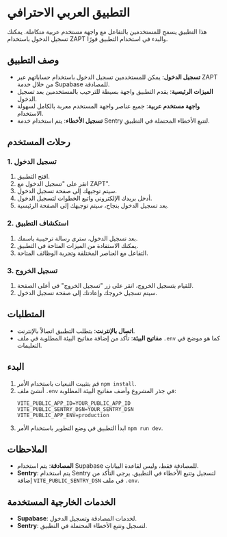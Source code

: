 # التطبيق العربي الاحترافي

هذا التطبيق يسمح للمستخدمين بالتفاعل مع واجهة مستخدم عربية متكاملة. يمكنك تسجيل الدخول باستخدام ZAPT والبدء في استخدام التطبيق فورًا.

## وصف التطبيق

- **تسجيل الدخول**: يمكن للمستخدمين تسجيل الدخول باستخدام حساباتهم عبر ZAPT من خلال خدمة Supabase للمصادقة.
- **الميزات الرئيسية**: يقدم التطبيق واجهة بسيطة للترحيب بالمستخدمين بعد تسجيل الدخول.
- **واجهة مستخدم عربية**: جميع عناصر واجهة المستخدم معربة بالكامل لسهولة الاستخدام.
- **تسجيل الأخطاء**: يتم استخدام خدمة Sentry لتتبع الأخطاء المحتملة في التطبيق.

## رحلات المستخدم

### 1. تسجيل الدخول

1. افتح التطبيق.
2. انقر على "تسجيل الدخول مع ZAPT".
3. سيتم توجيهك إلى صفحة تسجيل الدخول.
4. أدخل بريدك الإلكتروني واتبع الخطوات لتسجيل الدخول.
5. بعد تسجيل الدخول بنجاح، سيتم توجيهك إلى الصفحة الرئيسية.

### 2. استكشاف التطبيق

1. بعد تسجيل الدخول، سترى رسالة ترحيبية باسمك.
2. يمكنك الاستفادة من الميزات المتاحة في التطبيق.
3. التفاعل مع العناصر المختلفة وتجربة الوظائف المتاحة.

### 3. تسجيل الخروج

1. للقيام بتسجيل الخروج، انقر على زر "تسجيل الخروج" في أعلى الصفحة.
2. سيتم تسجيل خروجك وإعادتك إلى صفحة تسجيل الدخول.

## المتطلبات

- **اتصال بالإنترنت**: يتطلب التطبيق اتصالاً بالإنترنت.
- **مفاتيح البيئة**: تأكد من إضافة مفاتيح البيئة المطلوبة في ملف `.env` كما هو موضح في التعليمات.

## البدء

1. قم بتثبيت التبعيات باستخدام الأمر `npm install`.
2. أنشئ ملف `.env` في جذر المشروع وأضف مفاتيح البيئة المطلوبة:
   ```env
   VITE_PUBLIC_APP_ID=YOUR_PUBLIC_APP_ID
   VITE_PUBLIC_SENTRY_DSN=YOUR_SENTRY_DSN
   VITE_PUBLIC_APP_ENV=production
   ```
3. ابدأ التطبيق في وضع التطوير باستخدام الأمر `npm run dev`.

## الملاحظات

- **المصادقة**: يتم استخدام Supabase للمصادقة فقط، وليس لقاعدة البيانات.
- **Sentry**: يتم استخدام Sentry لتسجيل وتتبع الأخطاء في التطبيق. يرجى التأكد من إضافة `VITE_PUBLIC_SENTRY_DSN` في ملف `.env`.

## الخدمات الخارجية المستخدمة

- **Supabase**: لخدمات المصادقة وتسجيل الدخول.
- **Sentry**: لتسجيل وتتبع الأخطاء المحتملة في التطبيق.
